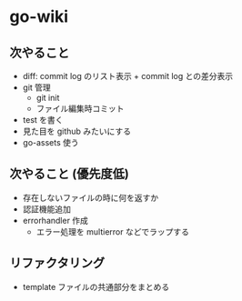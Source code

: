 # go-wiki

## 次やること

* diff: commit log のリスト表示 + commit log との差分表示
* git 管理
  * git init
  * ファイル編集時コミット
* test を書く
* 見た目を github みたいにする
* go-assets 使う

## 次やること (優先度低)

* 存在しないファイルの時に何を返すか
* 認証機能追加
* errorhandler 作成
  * エラー処理を multierror などでラップする

## リファクタリング

* template ファイルの共通部分をまとめる
